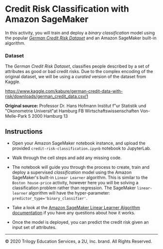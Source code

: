 # Credit Risk Classification with Amazon SageMaker

In this activity, you will train and deploy a _binary classification_ model using the popular [_German Credit Risk Dataset_](https://archive.ics.uci.edu/ml/datasets/statlog+(german+credit+data)) and an Amazon SageMaker built-in algorithm.

### Dataset

The _German Credit Risk Dataset_, classifies people described by a set of attributes as good or bad credit risks. Due to the complex encoding of the original dataset, we will be using a *curated* version of the dataset from Kaggle.

<https://www.kaggle.com/kabure/german-credit-data-with-risk/downloads/german_credit_data.csv/1>

__Original source:__
Professor Dr. Hans Hofmann
Institut f"ur Statistik und "Okonometrie
Universit"at Hamburg
FB Wirtschaftswissenschaften
Von-Melle-Park 5
2000 Hamburg 13

## Instructions

* Open your Amazon SageMaker notebook instance, and upload the provided `credit-risk-classification.ipynb` notebook to JupyterLab.

* Walk through the cell steps and add any missing code.

* The notebook will guide you through the process to create, train and deploy a supervised *classification* model using the Amazon SageMaker's built-in `Linear Learner` algorithm. This is similar to the `Boston house-price` activity, however here you will be solving a classification problem rather than regression. The SageMaker `linear-learner` algorithm will have the hyper-parameter: `predictor_type='binary_classifier'`.

* Take a look at the [Amazon SageMaker Linear Learner Algorithm documentation](https://docs.aws.amazon.com/sagemaker/latest/dg/linear-learner.html) if you have any questions about how it works.

* Once the model is deployed, you can predict the credit risk given an input set of attributes.

---
© 2020 Trilogy Education Services, a 2U, Inc. brand. All Rights Reserved.
